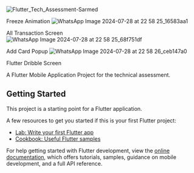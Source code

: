 ![Flutter_Tech_Assessment-Sarmed](https://github.com/user-attachments/assets/74e5c67b-205d-4783-8012-b4c8502f7420)

Freeze Animation
![WhatsApp Image 2024-07-28 at 22 58 25_16583aa1](https://github.com/user-attachments/assets/5b9a2d8c-ffa4-4fcd-a0ed-abccc285202e)

All Transaction Screen
![WhatsApp Image 2024-07-28 at 22 58 25_68f751df](https://github.com/user-attachments/assets/cae9023b-f67d-4ded-a364-1188df9a85d9)

Add Card Popup
![WhatsApp Image 2024-07-28 at 22 58 26_ceb147a0](https://github.com/user-attachments/assets/8a82808f-648d-4082-b0c8-61051944f4fb)



Flutter Dribble Screen

A Flutter Mobile Application Project for the technical assessment.

## Getting Started

This project is a starting point for a Flutter application.

A few resources to get you started if this is your first Flutter project:

- [Lab: Write your first Flutter app](https://docs.flutter.dev/get-started/codelab)
- [Cookbook: Useful Flutter samples](https://docs.flutter.dev/cookbook)

For help getting started with Flutter development, view the
[online documentation](https://docs.flutter.dev/), which offers tutorials,
samples, guidance on mobile development, and a full API reference.
